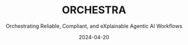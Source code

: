 ---
title: "ORCHESTRA"
subtitle: "Orchestrating Reliable, Compliant, and eXplainable Agentic AI Workflows"
summary: 

url:
external_link:

date: "2024-04-20"
authors: ["admin"]

funding:
  funder: 
  amount: "EUR 20,000"
  duration: "05/2025 - 10/2025"

team:
  - name: Vera Schmitt
    link: /authors/dr.-vera-schmitt/
  - name: Prof. Axel Küpper
    link: https://www.tu.berlin/snet/ueber-uns/leitung
  - name: Joahnna Bronner
    link: https://www.linkedin.com/in/johanna-bronner-1b4607219/?original_referer=https%3A%2F%2Fwww%2Egoogle%2Ecom%2F&originalSubdomain=de
  - name: Prof. Ani Calinescu
    link: https://www.cs.ox.ac.uk/people/ani.calinescu/

weight: 6
---